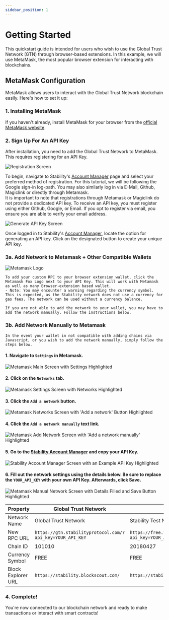```yaml
---
sidebar_position: 1
---
```


# Getting Started 

This quickstart guide is intended for users who wish to use the Global Trust Network (GTN) through browser-based extensions. In this example, we will use MetaMask, the most popular browser extension for interacting with blockchains.


## MetaMask Configuration

MetaMask allows users to interact with the Global Trust Network blockchain easily. Here's how to set it up:

### 1. Installing MetaMask

If you haven't already, install MetaMask for your browser from the [official MetaMask website](https://metamask.io/download/).

### 2. Sign Up For An API Key

After installation, you need to add the Global Trust Network to MetaMask. This requires registering for an API Key.

![Registration Screen](../../static/img/connect2.png)

To begin, navigate to Stability's [Account Manager](https://account.stabilityprotocol.com/keys) page and select your preferred method of registration. For this tutorial, we will be following the Google sign-in log-path. You may also similarly log in via E-Mail, Github, Magiclink or directly through Metamask.  
It is important to note that registrations through Metamask or Magiclink do not provide a dedicated API key. To receive an API key, you must register using either Github, Google, or Email. 
If you opt to register via email, you ensure you are able to verify your email address.

![Generate API Key Screen](../../static/img/createapi.png)

Once logged in to Stability's [Account Manager](https://account.stabilityprotocol.com/keys), locate the option for generating an API key. Click on the designated button to create your unique API key.


### 3a. Add Network to Metamask + Other Compatible Wallets

![Metamask Logo](../../static/img/metamaskarrow.png)

    To add your custom RPC to your browser extension wallet, click the Metamask Fox Logo next to your API Key. This will work with Metamask as well as many Browser-extension based wallet. 
    - Note: You may encounter a warning regarding the currency symbol. This is expected, as the Stability network does not use a currency for gas fees. The network can be used without a currency balance.

    If you are not able to add the network to your wallet, you may have to add the network manually. Follow the instructions below.

### 3b. Add Network Manually to Metamask

    In the event your wallet in not compatible with adding chains via Javascript, or you wish to add the network manually, simply follow the steps below.

####     1. Navigate to `Settings` in Metamask.

![Metamask Main Screen with Settings Highlighted](../../static/img/metamasksettings.png)

####     2. Click on the `Networks` tab.

![Metamask Settings Screen with Networks Highlighted](../../static/img/metamasknetworks.png)

####    3. Click the `Add a network` button.

![Metamask Networks Screen with 'Add a network' Button Highlighted](../../static/img/metamaskaddnetwork.png)

####     4. Click the `Add a network manually` text link.

![Metamask Add Network Screen with 'Add a network manually' Highlighted](../../static/img/metamaskaddanetworkmanually.png)

####     5. Go to the [Stability Account Manager](https://account.stabilityprotocol.com/keys) and copy your API Key.

![Stability Account Manager Screen with an Example API Key Highlighted](../../static/img/apikeyhighlight.png)

####     6. Fill out the network settings using the details below. Be sure to replace the `YOUR_API_KEY` with your own API Key. Afterwards, click Save.
    
![Metamask Manual Network Screen with Details Filled and Save Button Highlighted](../../static/img/metamaskmanualnetworksave.png)



| **Property**               | **Global Trust Network**                                       | **Stability Testnet**                                               |
|----------------------------|-----------------------------------------------------------------|----------------------------------------------------------------------|
| Network Name               | Global Trust Network                                           | Stability Test Net                                                   |
| New RPC URL                | `https://gtn.stabilityprotocol.com/?api_key=YOUR_API_KEY`      | `https://free.testnet.stabilityprotocol.com/?api_key=YOUR_API_KEY` |
| Chain ID                   | 101010                                                          | 20180427                                                             |
| Currency Symbol            | FREE                                                            | FREE                                                                 |
| Block Explorer URL         | `https://stability.blockscout.com/`                             | `https://stability-testnet.blockscout.com/`                          |

    
### 4. Complete!

You're now connected to our blockchain network and ready to make transactions or interact with smart contracts!


